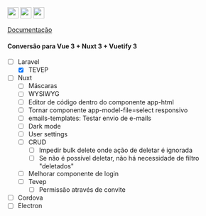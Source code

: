 <img height="25px" src="https://img.shields.io/badge/laravel-%23FF2D20.svg?style=for-the-badge&logo=laravel&logoColor=white" alt="">
<img height="25px" src="https://img.shields.io/badge/Nuxt-002E3B?style=for-the-badge&logo=nuxtdotjs&logoColor=#00DC82" alt="">
<img height="25px" src="https://wakatime.com/badge/github/jeff-silva/tevep.svg" alt="">

[Documentação](/docs/index.md)

#### Conversão para Vue 3 + Nuxt 3 + Vuetify 3

- [ ] Laravel
    - [x] TEVEP
- [ ] Nuxt
    - [ ] Máscaras
    - [ ] WYSIWYG
    - [ ] Editor de código dentro do componente app-html
    - [ ] Tornar componente app-model-file=select responsivo
    - [ ] emails-templates: Testar envio de e-mails
    - [ ] Dark mode
    - [ ] User settings
    - [ ] CRUD
        - [ ] Impedir bulk delete onde ação de deletar é ignorada
        - [ ] Se não é possível deletar, não há necessidade de filtro "deletados"
    - [ ] Melhorar componente de login
    - [ ] Tevep
        - [ ] Permissão através de convite
- [ ] Cordova
- [ ] Electron